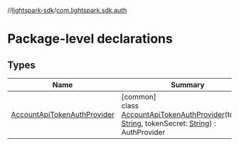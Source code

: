 //[lightspark-sdk](../../index.md)/[com.lightspark.sdk.auth](index.md)

# Package-level declarations

## Types

| Name | Summary |
|---|---|
| [AccountApiTokenAuthProvider](-account-api-token-auth-provider/index.md) | [common]<br>class [AccountApiTokenAuthProvider](-account-api-token-auth-provider/index.md)(tokenId: [String](https://kotlinlang.org/api/latest/jvm/stdlib/kotlin/-string/index.html), tokenSecret: [String](https://kotlinlang.org/api/latest/jvm/stdlib/kotlin/-string/index.html)) : AuthProvider |

